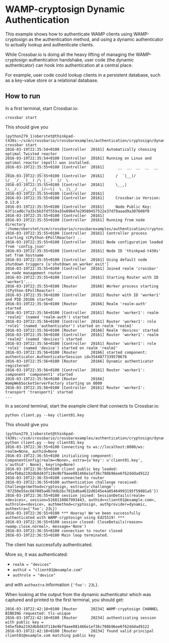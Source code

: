 # WAMP-cryptosign Dynamic Authentication

This example shows how to authenticate WAMP clients using WAMP-cryptosign as the authentication method, and using a dynamic authenticator to actually lookup and authenticate clients.

While Crossbar.io is doing all the heavy lifting of managing the WAMP-cryptosign authentication handshake, user code (the dynamic authenticator) can hook into authentication at a central place.

For example, user code could lookup clients in a persistent database, such as a key-value store or a relational database.

## How to run

In a first terminal, start Crossbar.io:

    crossbar start

This should give you

```console
(python279_1)oberstet@thinkpad-t430s:~/scm/crossbario/crossbarexamples/authentication/cryptosign/dynamic$ crossbar start
2016-03-19T22:35:54+0100 [Controller  20161] Automatically choosing optimal Twisted reactor
2016-03-19T22:35:54+0100 [Controller  20161] Running on Linux and optimal reactor (epoll) was installed.
2016-03-19T22:35:55+0100 [Controller  20161]      __  __  __  __  __  __      __     __
2016-03-19T22:35:55+0100 [Controller  20161]     /  `|__)/  \/__`/__`|__) /\ |__)  |/  \
2016-03-19T22:35:55+0100 [Controller  20161]     \__,|  \\__/.__/.__/|__)/~~\|  \. |\__/
2016-03-19T22:35:55+0100 [Controller  20161]
2016-03-19T22:35:55+0100 [Controller  20161]     Crossbar.io Version: 0.13.0
2016-03-19T22:35:55+0100 [Controller  20161]     Node Public Key: 63f1cad6c7a35cbb3fdf559a35e89b47e29589457522e37d79aaad9a307608f0
2016-03-19T22:35:55+0100 [Controller  20161]
2016-03-19T22:35:55+0100 [Controller  20161] Running from node directory '/home/oberstet/scm/crossbario/crossbarexamples/authentication/cryptosign/dynamic/.crossbar'
2016-03-19T22:35:55+0100 [Controller  20161] Controller process starting (CPython-EPollReactor) ..
2016-03-19T22:35:55+0100 [Controller  20161] Node configuration loaded from 'config.json'
2016-03-19T22:35:55+0100 [Controller  20161] Node ID 'thinkpad-t430s' set from hostname
2016-03-19T22:35:55+0100 [Controller  20161] Using default node shutdown triggers [u'shutdown_on_worker_exit']
2016-03-19T22:35:55+0100 [Controller  20161] Joined realm 'crossbar' on node management router
2016-03-19T22:35:55+0100 [Controller  20161] Starting Router with ID 'worker1'...
2016-03-19T22:35:55+0100 [Router      20166] Worker process starting (CPython-EPollReactor) ..
2016-03-19T22:35:56+0100 [Controller  20161] Router with ID 'worker1' and PID 20166 started
2016-03-19T22:35:56+0100 [Router      20166] Realm 'realm-auth' started
2016-03-19T22:35:56+0100 [Controller  20161] Router 'worker1': realm 'realm1' (named 'realm-auth') started
2016-03-19T22:35:56+0100 [Controller  20161] Router 'worker1': role 'role1' (named 'authenticator') started on realm 'realm1'
2016-03-19T22:35:56+0100 [Router      20166] Realm 'devices' started
2016-03-19T22:35:56+0100 [Controller  20161] Router 'worker1': realm 'realm2' (named 'devices') started
2016-03-19T22:35:56+0100 [Controller  20161] Router 'worker1': role 'role1' (named 'device') started on realm 'realm2'
2016-03-19T22:35:56+0100 [Router      20166] started component: authenticator.AuthenticatorSession id=3544877339570676
2016-03-19T22:35:56+0100 [Router      20166] Dynamic authenticator registered!
2016-03-19T22:35:56+0100 [Controller  20161] Router 'worker1': component 'component1' started
2016-03-19T22:35:56+0100 [Router      20166] WampWebSocketServerFactory starting on 8080
2016-03-19T22:35:56+0100 [Controller  20161] Router 'worker1': transport 'transport1' started
...
```

In a second terminal, start the example client that connects to Crossbar.io:

    python client.py --key client01.key

This should give you

```console
(python279_1)oberstet@thinkpad-t430s:~/scm/crossbario/crossbarexamples/authentication/cryptosign/dynamic$ python client.py --key client01.key
2016-03-19T22:36:55+0100 Connecting to ws://localhost:8080/ws: realm=None, authid=None
2016-03-19T22:36:55+0100 initializing component: ComponentConfig(realm=<None>, extra={u'key': u'client01.key', u'authid': None}, keyring=None)
2016-03-19T22:36:55+0100 client public key loaded: 545efb0a2192db8d43f118e9bf9aee081466e1ef36c708b96ee6f62dddad9122
2016-03-19T22:36:55+0100 connected to router
2016-03-19T22:36:55+0100 authentication challenge received: Challenge(method=cryptosign, extra={u'challenge': '07250e55ec667085a467ddb2bc701bd6a4632d0245e4a05464993195f59801a5'})
2016-03-19T22:36:55+0100 session joined: SessionDetails(realm=<devices>, session=5168110867993443, authid=<client01@example.com>, authrole=<device>, authmethod=cryptosign, authprovider=dynamic, authextra={'foo': 23L})
2016-03-19T22:36:55+0100 *** Hooray! We've been successfully authenticated with WAMP-cryptosign using Ed25519! ***
2016-03-19T22:36:55+0100 session closed: CloseDetails(reason=<wamp.close.normal>, message='None')
2016-03-19T22:36:55+0100 connection to router closed
2016-03-19T22:36:55+0100 Main loop terminated.
```

The client has successfully authenticated.

More so, it was authenticated:

* `realm = "devices"`
* `authid = "client01@example.com"`
* `authrole = "device"`

and with `authextra` information `{'foo': 23L}`.

When looking at the output from the dynamic authenticator which was captured and printed to the first terminal, you should get:

```console
2016-03-19T22:42:10+0100 [Router      20234] WAMP-cryptosign CHANNEL BINDING requested: tls-unique
2016-03-19T22:42:10+0100 [Router      20234] authenticating session with public key = 545efb0a2192db8d43f118e9bf9aee081466e1ef36c708b96ee6f62dddad9122
2016-03-19T22:42:10+0100 [Router      20234] found valid principal client01@example.com matching public key
```
